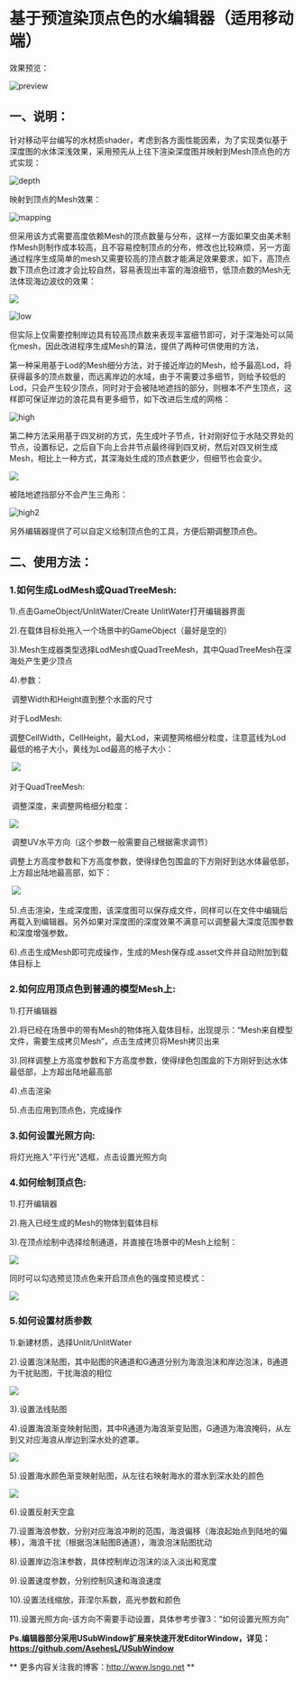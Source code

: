 # 基于预渲染顶点色的水编辑器（适用移动端）

效果预览：

![preview](Doc/preview.JPG)



## 一、说明：

针对移动平台编写的水材质shader，考虑到各方面性能因素，为了实现类似基于深度图的水体深浅效果，采用预先从上往下渲染深度图并映射到Mesh顶点色的方式实现：

![depth](Doc/depth.jpg)

映射到顶点的Mesh效果：

![mapping](Doc/mapping.JPG)

但采用该方式需要高度依赖Mesh的顶点数量与分布，这样一方面如果交由美术制作Mesh则制作成本较高，且不容易控制顶点的分布，修改也比较麻烦，另一方面通过程序生成简单的mesh又需要较高的顶点数才能满足效果要求，如下，高顶点数下顶点色过渡才会比较自然，容易表现出丰富的海浪细节，低顶点数的Mesh无法体现海边波纹的效果：

![](Doc/highpol3.jpg)

![low](Doc/lowpol.JPG)

但实际上仅需要控制岸边具有较高顶点数来表现丰富细节即可，对于深海处可以简化mesh，因此改进程序生成Mesh的算法，提供了两种可供使用的方法，

第一种采用基于Lod的Mesh细分方法，对于接近岸边的Mesh，给予最高Lod，将获得最多的顶点数量，而远离岸边的水域，由于不需要过多细节，则给予较低的Lod，只会产生较少顶点，同时对于会被陆地遮挡的部分，则根本不产生顶点，这样即可保证岸边的浪花具有更多细节，如下改进后生成的网格：

![high](Doc/highpol.JPG)

第二种方法采用基于四叉树的方式，先生成叶子节点，针对刚好位于水陆交界处的节点，设置标记，之后自下向上合并节点最终得到四叉树，然后对四叉树生成Mesh，相比上一种方式，其深海处生成的顶点数更少，但细节也会变少。

![](Doc/highpol2.jpg)

被陆地遮挡部分不会产生三角形：

![high2](Doc/high2.JPG)



另外编辑器提供了可以自定义绘制顶点色的工具，方便后期调整顶点色。



## 二、使用方法：

### 1.如何生成LodMesh或QuadTreeMesh:

1).点击GameObject/UnlitWater/Create UnlitWater打开编辑器界面

2).在载体目标处拖入一个场景中的GameObject（最好是空的）

3).Mesh生成器类型选择LodMesh或QuadTreeMesh，其中QuadTreeMesh在深海处产生更少顶点

4).参数：

​	调整Width和Height直到整个水面的尺寸

对于LodMesh:

​	调整CellWidth，CellHeight，最大Lod，来调整网格细分粒度，注意蓝线为Lod最低的格子大小，黄线为Lod最高的格子大小：

​	![](Doc/teach1.JPG)

对于QuadTreeMesh:

​	调整深度，来调整网格细分粒度：

![](Doc/teach3.jpg)

​	调整UV水平方向（这个参数一般需要自己根据需求调节）

​	调整上方高度参数和下方高度参数，使得绿色包围盒的下方刚好到达水体最低部，上方超出陆地最高部，如下：

​	![](Doc/teach2.JPG)

5).点击渲染，生成深度图，该深度图可以保存成文件，同样可以在文件中编辑后再载入到编辑器。另外如果对深度图的深度效果不满意可以调整最大深度范围参数和深度增强参数。

6).点击生成Mesh即可完成操作，生成的Mesh保存成.asset文件并自动附加到载体目标上



### 2.如何应用顶点色到普通的模型Mesh上:

1).打开编辑器

2).将已经在场景中的带有Mesh的物体拖入载体目标，出现提示：“Mesh来自模型文件，需要生成拷贝Mesh”，点击生成拷贝将Mesh拷贝出来

3).同样调整上方高度参数和下方高度参数，使得绿色包围盒的下方刚好到达水体最低部，上方超出陆地最高部

4).点击渲染

5).点击应用到顶点色，完成操作



### 3.如何设置光照方向:

将灯光拖入"平行光"选框，点击设置光照方向



### 4.如何绘制顶点色:

1).打开编辑器

2).拖入已经生成的Mesh的物体到载体目标

3).在顶点绘制中选择绘制通道，并直接在场景中的Mesh上绘制：

![](Doc/draw.gif)

同时可以勾选预览顶点色来开启顶点色的强度预览模式：

![](Doc/draw2.gif)

### 5.如何设置材质参数

1).新建材质，选择Unlit/UnlitWater

2).设置泡沫贴图，其中贴图的R通道和G通道分别为海浪泡沫和岸边泡沫，B通道为干扰贴图，干扰海浪的相位

![](Doc/mat1.jpg)

3).设置法线贴图

4).设置海浪渐变映射贴图，其中R通道为海浪渐变贴图，G通道为海浪掩码，从左到又对应海浪从岸边到深水处的遮罩。

![](Doc/mat2.jpg)

5).设置海水颜色渐变映射贴图，从左往右映射海水的潜水到深水处的颜色

![](Doc/mat3.jpg)

6).设置反射天空盒

7).设置海浪参数，分别对应海浪冲刷的范围，海浪偏移（海浪起始点到陆地的偏移），海浪干扰（根据泡沫贴图B通道），海浪泡沫贴图扰动

8).设置岸边泡沫参数，具体控制岸边泡沫的淡入淡出和宽度

9).设置速度参数，分别控制风速和海浪速度

10).设置法线缩放，菲涅尔系数，高光参数和颜色

11).设置光照方向-该方向不需要手动设置，具体参考步骤3：“如何设置光照方向”





**Ps.编辑器部分采用USubWindow扩展来快速开发EditorWindow，详见：https://github.com/AsehesL/USubWindow**

** 更多内容关注我的博客：http://www.lsngo.net **

